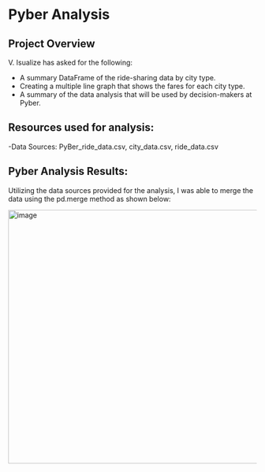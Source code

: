 # Pyber Analysis

## Project Overview
V. Isualize has asked for the following:
 - A summary DataFrame of the ride-sharing data by city type.
 - Creating a multiple line graph that shows the fares for each city type.
 - A summary of the data analysis that will be used by decision-makers at Pyber.

## Resources used for analysis:
 -Data Sources: PyBer_ride_data.csv, city_data.csv, ride_data.csv
 
 ## Pyber Analysis Results:
 
 Utilizing the data sources provided for the analysis, I was able to merge the data using the pd.merge method as shown below:
 
 <img width="515" alt="image" src="https://user-images.githubusercontent.com/107371010/185265731-7bf178fc-fa85-4ab6-b395-85c40d5305e0.png">
